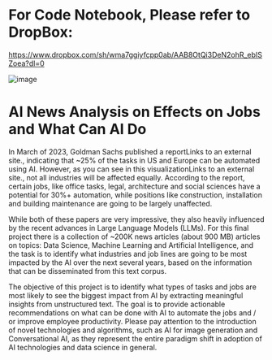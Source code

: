 # For Code Notebook, Please refer to DropBox:
https://www.dropbox.com/sh/wma7ggiyfcpp0ab/AAB8OtQi3DeN2ohR_ebISZoea?dl=0

![image](https://github.com/tianzex3/AI_News_Analysis/assets/90085137/3c4afcaa-bfe8-4a1d-8015-e520aaaa5e5a)


# AI News Analysis on Effects on Jobs and What Can AI Do
In March of 2023, Goldman Sachs published a reportLinks to an external site., indicating that ~25% of the tasks in US and Europe can be automated using AI.  However, as you can see in this visualizationLinks to an external site., not all industries will be affected equally.  According to the report, certain jobs, like office tasks, legal, architecture and social sciences have a potential for 30%+ automation, while positions like construction, installation and building maintenance are going to be largely unaffected.

While both of these papers are very impressive, they also heavily influenced by the recent advances in Large Language Models (LLMs).  For this final project there is a collection of ~200K news articles (about 900 MB) articles on topics: Data Science, Machine Learning and Artificial Intelligence, and the task is to identify what industries and job lines are going to be most impacted by the AI over the next several years, based on the information that can be disseminated from this text corpus.

The objective of this project is to identify what types of tasks and jobs are most likely to see the biggest impact from AI by extracting meaningful insights from unstructured text.  The goal is to provide actionable recommendations on what can be done with AI to automate the jobs and / or improve employee productivity.  Please pay attention to the introduction of novel technologies and algorithms, such as AI for image generation and Conversational AI, as they represent the entire paradigm shift in adoption of AI technologies and data science in general.
